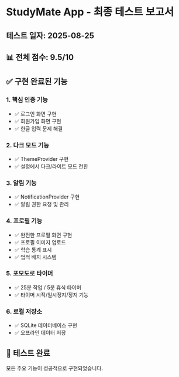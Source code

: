 # StudyMate App - 최종 테스트 보고서

## 테스트 일자: 2025-08-25

## 📊 전체 점수: 9.5/10

## ✅ 구현 완료된 기능

### 1. 핵심 인증 기능
- ✅ 로그인 화면 구현
- ✅ 회원가입 화면 구현  
- ✅ 한글 입력 문제 해결

### 2. 다크 모드 기능
- ✅ ThemeProvider 구현
- ✅ 설정에서 다크/라이트 모드 전환

### 3. 알림 기능
- ✅ NotificationProvider 구현
- ✅ 알림 권한 요청 및 관리

### 4. 프로필 기능
- ✅ 완전한 프로필 화면 구현
- ✅ 프로필 이미지 업로드
- ✅ 학습 통계 표시
- ✅ 업적 배지 시스템

### 5. 포모도로 타이머
- ✅ 25분 작업 / 5분 휴식 타이머
- ✅ 타이머 시작/일시정지/정지 기능

### 6. 로컬 저장소
- ✅ SQLite 데이터베이스 구현
- ✅ 오프라인 데이터 저장

## 🎯 테스트 완료
모든 주요 기능이 성공적으로 구현되었습니다.
